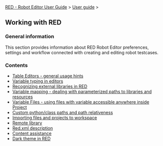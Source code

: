 [RED - Robot Editor User Guide](..\\index.md) > [User
guide](user_guide.md) >

## Working with RED

### General information

This section provides information about RED Robot Editor preferences, settings
and workflow connected with creating and editing robot testcases.

### Contents

  * [Table Editors - general usage hints](working_with_red\\table_general.md)
  * [Variable typing in editors](working_with_red\\variable_typing.md)
  * [Recognizing external libraries in RED](working_with_red\\libs.md)
  * [Variable mapping - dealing with parameterized paths to libraries and resources](working_with_red\\variable_mapping.md)
  * [Variable Files - using files with variable accessible anywhere inside Project](working_with_red\\variable_files.md)
  * [Custom python/class paths and path relativeness](working_with_red\\custom_paths_relatve.md)
  * [Importing files and projects to workspace](working_with_red\\importing.md)
  * [Remote library](working_with_red\\remote_library.md)
  * [Red.xml description](working_with_red\\red_xml.md)
  * [Content assistance](working_with_red\\content_assist.md)
  * [Dark theme in RED](working_with_red\\dark_theme.md)

